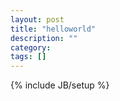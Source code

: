 ```yaml
---
layout: post
title: "helloworld"
description: ""
category: 
tags: []
---
```

{% include JB/setup %}
